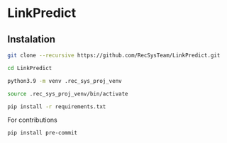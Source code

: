 # LinkPredict

## Instalation 
```sh
git clone --recursive https://github.com/RecSysTeam/LinkPredict.git
```

```sh
cd LinkPredict
```

```sh
python3.9 -m venv .rec_sys_proj_venv
```

```sh
source .rec_sys_proj_venv/bin/activate
```

```sh
pip install -r requirements.txt
```

For contributions
```sh
pip install pre-commit
```
